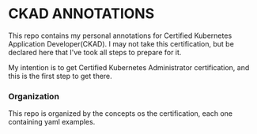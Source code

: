# CKAD ANNOTATIONS

This repo contains my personal annotations for Certified Kubernetes Application Developer(CKAD). I may not take this certification, but be declared here that I've took all steps to prepare for it. 

My intention is to get Certified Kubernetes Administrator certification, and this is the first step to get there.

### Organization

This repo is organized by the concepts os the certification, each one containing yaml examples.